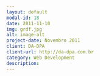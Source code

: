 ```yaml
---
layout: default
modal-id: 18
date: 2011-11-10
img: grdf.jpg
alt: image-alt
project-date: Novembro 2011
client: DA-DPA
client-url: http://da-dpa.com.br
category: Web Development
description:
---
```

